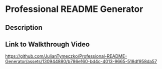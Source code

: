 # Professional README Generator

## Description


## Link to Walkthrough Video


https://github.com/JulianTymeczko/Professional-README-Generator/assets/130944880/b786e160-bd4c-4013-9665-518df958da57

